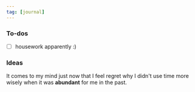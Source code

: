 ```yaml
---
tag: [journal]
---
```


### To-dos

- [ ] housework apparently :)

### Ideas

It comes to my mind just now that I feel regret why I didn't use time more wisely when it was **abundant** for me in the past.